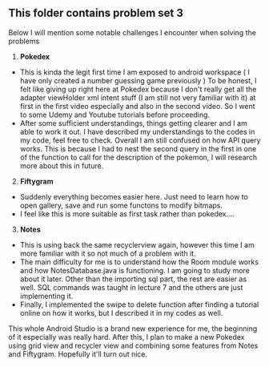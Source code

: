 ## This folder contains problem set 3
Below I will mention some notable challenges I encounter when solving the problems

1. **Pokedex**
  * This is kinda the legit first time I am exposed to android workspace ( I have only created a number guessing game previously
    ) To be honest, I felt like giving up right here at Pokedex because I don't really get all the adapter viewHolder xml intent 
    stuff (I am still not very familiar with it) at first in the first video especially and also in the second video. 
    So I went to some Udemy and Youtube tutorials before proceeding.
  * After some sufficient understandings, things getting clearer and I am able to work it out. I have described my understandings
    to the codes in my code, feel free to check. Overall I am still confused on how API query works. This is because I had to 
    nest the second query in the first in one of the function to call for the description of the pokemon, I will research more 
    about this in future.
    
2. **Fiftygram**
  * Suddenly everything becomes easier here. Just need to learn how to open gallery, save and run some functons to modify bitmaps.
  * I feel like this is more suitable as first task rather than pokedex....
  
3. **Notes**
  * This is using back the same recyclerview again, however this time I am more familiar with it so not much of a problem with it.
  * The main difficulty for me is to understand how the Room module works and how NotesDatabase.java is functioning. I am going to
    study more about it later. Other than the importing sql part, the rest are easier as well. SQL commands was taught in lecture 7
    and the others are just implementing it.
  * Finally, I implemented the swipe to delete function after finding a tutorial online on how it works, but I described it in my
    codes as well.
    
This whole Android Studio is a brand new experience for me, the beginning of it especially was really hard. After this, I plan
  to make a new Pokedex using grid view and recycler view and combining some features from Notes and Fiftygram. Hopefully it'll 
  turn out nice.
  
